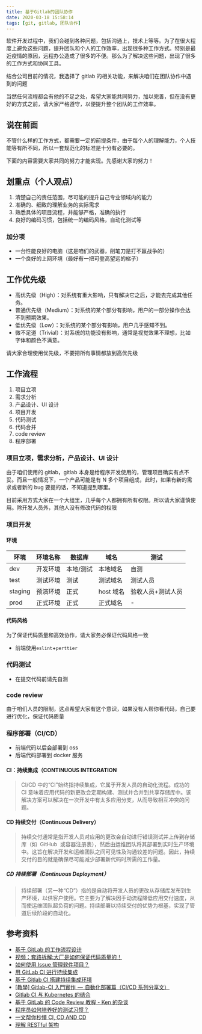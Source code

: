 ```yaml
---
title: 基于Gitlab的团队协作
date: 2020-03-18 15:58:14
tags: [git, gitlab, 团队协作]
---
```


软件开发过程中，我们会碰到各种问题，包括沟通上，技术上等等。为了在很大程度上避免这些问题，提升团队和个人的工作效率，出现很多种工作方式。特别是最近疫情的原因，远程办公造成了很多的不便。那么为了解决这些问题，出现了很多的工作方式和协同工具。

结合公司目前的情况，我选择了 gitlab 的相关功能，来解决咱们在团队协作中遇到的问题

当然任何流程都会有他的不足之处，希望大家能共同努力，加以完善，但在没有更好的方式之前，请大家严格遵守，以便提升整个团队的工作效率。

<!-- more -->

## 说在前面

不管什么样的工作方式，都需要一定的前提条件，由于每个人的理解能力，个人技能等有所不同，所以一套规范化的标准是十分有必要的。

下面的内容需要大家共同的努力才能实现。先感谢大家的努力！

## 划重点（个人观点）

1. 清楚自己的责任范围，尽可能的提升自己专业领域内的能力
2. 准确的、细致的理解业务的实际需求
3. 熟悉具体的项目流程，并能够严格，准确的执行
4. 良好的编码习惯，包括统一的编码风格，自动化测试等

### 加分项

- 一台性能良好的电脑（这是咱们的武器，削笔刀是打不赢战争的）
- 一个良好的上网环境（最好有一把可登高望远的梯子）

## 工作优先级

- 高优先级（High）：对系统有重大影响，只有解决它之后，才能去完成其他任务。
- 普通优先级（Medium）：对系统的某个部分有影响，用户的一部分操作会达不到预期效果。
- 低优先级（Low）：对系统的某个部分有影响，用户几乎感知不到。
- 微不足道（Trivial）：对系统的功能没有影响，通常是视觉效果不理想，比如字体和颜色不满意。

请大家合理使用优先级，不要把所有事情都放到高优先级

## 工作流程

1. 项目立项
2. 需求分析
3. 产品设计、UI 设计
4. 项目开发
5. 代码测试
6. 代码合并
7. code review
8. 程序部署

### 项目立项，需求分析，产品设计、UI 设计

由于咱们使用的 gitlab，gitlab 本身是给程序开发使用的，管理项目确实有点不妥。而且一般情况下，一个产品可能是有 N 多个项目组成，此时，如果有新的需求或者新的 bug 要提的话，不知道提到哪里。

目前采用方式大家在一个大组里，几乎每个人都拥有所有权限。所以请大家谨慎使用。除开发人员外，其他人没有修改代码的权限

### 项目开发

#### 环境

| 环境    | 环境名称 | 数据库    | 域名      | 测试              |
| ------- | -------- | --------- | --------- | ----------------- |
| dev     | 开发环境 | 本地/测试 | 本地域名  | 自测              |
| test    | 测试环境 | 测试      | 测试域名  | 测试人员          |
| staging | 预演环境 | 正式      | host 域名 | 验收人员+测试人员 |
| prod    | 正式环境 | 正式      | 正式域名  | -                 |

#### 代码风格

为了保证代码质量和高效协作，请大家务必保证代码风格一致

- 前端使用`eslint`+`perttier`

### 代码测试

- 在提交代码前请先自测

### code review

由于咱们人员的限制，这点希望大家有这个意识，如果没有人帮你看代码，自己要进行优化，保证代码质量

### 程序部署（CI/CD）

- 前端代码以后会部署到 oss
- 后端代码部署到 docker 服务

#### CI：持续集成（CONTINUOUS INTEGRATION

> CI/CD 中的“CI”始终指持续集成，它属于开发人员的自动化流程。成功的 CI 意味着应用代码的新更改会定期构建、测试并合并到共享存储库中。该解决方案可以解决在一次开发中有太多应用分支，从而导致相互冲突的问题。

#### CD 持续交付（Continuous Delivery）

> 持续交付通常是指开发人员对应用的更改会自动进行错误测试并上传到存储库（如  GitHub  或容器注册表），然后由运维团队将其部署到实时生产环境中。这旨在解决开发和运维团队之间可见性及沟通较差的问题。因此，持续交付的目的就是确保尽可能减少部署新代码时所需的工作量。

##### CD 持续部署（Continuous Deployment）

> 持续部署（另一种“CD”）指的是自动将开发人员的更改从存储库发布到生产环境，以供客户使用。它主要为了解决因手动流程降低应用交付速度，从而使运维团队超负荷的问题。持续部署以持续交付的优势为根基，实现了管道后续阶段的自动化。

## 参考资料

- [基于 GitLab 的工作流程设计](https://zhuanlan.zhihu.com/p/38774185)
- [视频：套路拆解:大厂是如何保证代码质量的！](https://www.bilibili.com/video/av71285473)
- [如何使用 Issue 管理软件项目？](http://www.ruanyifeng.com/blog/2017/08/issue.html)
- [用 GitLab CI 进行持续集成](https://scarletsky.github.io/2016/07/29/use-gitlab-ci-for-continuous-integration/)
- [基于 Gitlab CI 搭建持续集成环境](https://www.jianshu.com/p/705428ca1410)
- [[教學] Gitlab-CI 入門實作  —  自動化部署篇（CI/CD 系列分享文）](https://medium.com/nick-%E5%B7%A5%E7%A8%8B%E5%B8%AB%E5%AD%B8%E7%BF%92%E8%A8%98/%E6%95%99%E5%AD%B8-gitlab-ci-%E5%85%A5%E9%96%80%E5%AF%A6%E4%BD%9C-%E8%87%AA%E5%8B%95%E5%8C%96%E9%83%A8%E7%BD%B2%E7%AF%87-ci-cd-%E7%B3%BB%E5%88%97%E5%88%86%E4%BA%AB%E6%96%87-cbb5100a73d4)
- [Gitlab CI 与 Kubernetes 的结合](https://www.qikqiak.com/post/gitlab-ci-k8s-cluster-feature/)
- [基于 GitLab 的 Code Review 教程 - Ken 的杂谈](https://ken.io/note/gitlab-code-review-tutorial)
- [程序员如何培养好的测试习惯？](https://juejin.im/post/5e6d902fe51d4526d326d195)
- [一文帮你秒懂 CI, CD AND CD](https://zhuanlan.zhihu.com/p/31097868)
- [理解 RESTful 架构](https://www.ruanyifeng.com/blog/2011/09/restful.html)
